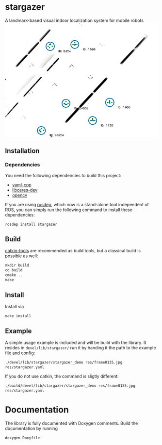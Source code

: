 # stargazer
A landmark-based visual indoor localization system for mobile robots
![Detected Landmarks](res/detected_landmarks.png)

## Installation
### Dependencies
You need the following dependencies to build this project:

* [yaml-cpp](https://github.com/jbeder/yaml-cpp/)
* [libceres-dev](https://ceres-solver.org/)
* [opencv](https://opencv.org/)

If you are using [rosdep](http://docs.ros.org/independent/api/rosdep/html/overview.html), which now is a stand-alone tool independent of ROS, you can simply run the following command to install these dependencies:

    rosdep install stargazer

## Build
[catkin-tools](https://catkin-tools.readthedocs.io/en/latest/) are recommended as build tools, but a classical build is possible as well:
```
mkdir build
cd build
cmake ..
make
```

## Install
Install via

    make install

## Example
A simple usage example is included and will be build with the library. It resides in `devel/lib/stargazer/` run it by handing it the path to the example file and config:

    ./devel/lib/stargazer/stargazer_demo res/frame0135.jpg res/stargazer.yaml

If you do not use catkin, the command is sligtly different:

    ./build/devel/lib/stargazer/stargazer_demo res/frame0135.jpg res/stargazer.yaml


# Documentation
The library is fully documented with Doxygen comments. Build the documentation by running

    doxygen Doxyfile
